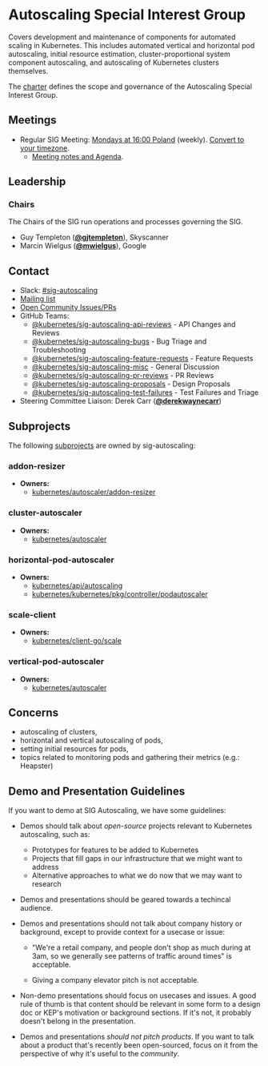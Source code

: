 <!---
This is an autogenerated file!

Please do not edit this file directly, but instead make changes to the
sigs.yaml file in the project root.

To understand how this file is generated, see https://git.k8s.io/community/generator/README.md
--->
# Autoscaling Special Interest Group

Covers development and maintenance of components for automated scaling in Kubernetes. This includes automated vertical and horizontal pod autoscaling, initial resource estimation, cluster-proportional system component autoscaling, and autoscaling of Kubernetes clusters themselves.

The [charter](charter.md) defines the scope and governance of the Autoscaling Special Interest Group.

## Meetings
* Regular SIG Meeting: [Mondays at 16:00 Poland](https://zoom.us/j/944410904) (weekly). [Convert to your timezone](http://www.thetimezoneconverter.com/?t=16:00&tz=Poland).
  * [Meeting notes and Agenda](https://docs.google.com/document/d/1RvhQAEIrVLHbyNnuaT99-6u9ZUMp7BfkPupT2LAZK7w/edit).

## Leadership

### Chairs
The Chairs of the SIG run operations and processes governing the SIG.

* Guy Templeton (**[@gjtempleton](https://github.com/gjtempleton)**), Skyscanner
* Marcin Wielgus (**[@mwielgus](https://github.com/mwielgus)**), Google

## Contact
- Slack: [#sig-autoscaling](https://kubernetes.slack.com/messages/sig-autoscaling)
- [Mailing list](https://groups.google.com/forum/#!forum/kubernetes-sig-autoscaling)
- [Open Community Issues/PRs](https://github.com/kubernetes/community/labels/sig%2Fautoscaling)
- GitHub Teams:
    - [@kubernetes/sig-autoscaling-api-reviews](https://github.com/orgs/kubernetes/teams/sig-autoscaling-api-reviews) - API Changes and Reviews
    - [@kubernetes/sig-autoscaling-bugs](https://github.com/orgs/kubernetes/teams/sig-autoscaling-bugs) - Bug Triage and Troubleshooting
    - [@kubernetes/sig-autoscaling-feature-requests](https://github.com/orgs/kubernetes/teams/sig-autoscaling-feature-requests) - Feature Requests
    - [@kubernetes/sig-autoscaling-misc](https://github.com/orgs/kubernetes/teams/sig-autoscaling-misc) - General Discussion
    - [@kubernetes/sig-autoscaling-pr-reviews](https://github.com/orgs/kubernetes/teams/sig-autoscaling-pr-reviews) - PR Reviews
    - [@kubernetes/sig-autoscaling-proposals](https://github.com/orgs/kubernetes/teams/sig-autoscaling-proposals) - Design Proposals
    - [@kubernetes/sig-autoscaling-test-failures](https://github.com/orgs/kubernetes/teams/sig-autoscaling-test-failures) - Test Failures and Triage
- Steering Committee Liaison: Derek Carr (**[@derekwaynecarr](https://github.com/derekwaynecarr)**)

## Subprojects

The following [subprojects][subproject-definition] are owned by sig-autoscaling:
### addon-resizer
- **Owners:**
  - [kubernetes/autoscaler/addon-resizer](https://github.com/kubernetes/autoscaler/blob/master/addon-resizer/OWNERS)
### cluster-autoscaler
- **Owners:**
  - [kubernetes/autoscaler](https://github.com/kubernetes/autoscaler/blob/master/OWNERS)
### horizontal-pod-autoscaler
- **Owners:**
  - [kubernetes/api/autoscaling](https://github.com/kubernetes/api/blob/master/autoscaling/OWNERS)
  - [kubernetes/kubernetes/pkg/controller/podautoscaler](https://github.com/kubernetes/kubernetes/blob/master/pkg/controller/podautoscaler/OWNERS)
### scale-client
- **Owners:**
  - [kubernetes/client-go/scale](https://github.com/kubernetes/client-go/blob/master/scale/OWNERS)
### vertical-pod-autoscaler
- **Owners:**
  - [kubernetes/autoscaler](https://github.com/kubernetes/autoscaler/blob/master/OWNERS)

[subproject-definition]: https://github.com/kubernetes/community/blob/master/governance.md#subprojects
<!-- BEGIN CUSTOM CONTENT -->
## Concerns
* autoscaling of clusters,
* horizontal and vertical autoscaling of pods,
* setting initial resources for pods,
* topics related to monitoring pods and gathering their metrics (e.g.: Heapster)

## Demo and Presentation Guidelines

If you want to demo at SIG Autoscaling, we have some guidelines:

- Demos should talk about *open-source* projects relevant to Kubernetes autoscaling, such as:

  * Prototypes for features to be added to Kubernetes
  * Projects that fill gaps in our infrastructure that we might want to address
  * Alternative approaches to what we do now that we may want to research
 
- Demos and presentations should be geared towards a techincal audience.

- Demos and presentations should not talk about company history or background,
  except to provide context for a usecase or issue:
  
  * "We're a retail company, and people don't shop as much during at 3am, so we generally
  see patterns of traffic around times" is acceptable.
  
  * Giving a company elevator pitch is not acceptable.

- Non-demo presentations should focus on usecases and issues.  A good rule of thumb is that
  content should be relevant in some form to a design doc or KEP's motivation or background
  sections.  If it's not, it probably doesn't belong in the presentation.

- Demos and presentations *should not pitch products*.  If you want to talk about a product that's
  recently been open-sourced, focus on it from the perspective of why it's useful to the *community*.

<!-- END CUSTOM CONTENT -->
